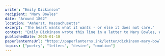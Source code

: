 ```yaml
---
writer: "Emily Dickinson"
recipient: "Mary Bowles"
date: "Around 1862"
location: "Amherst, Massachusetts"
excerpt: "The heart wants what it wants - or else it does not care."
context: "Emily Dickinson wrote this line in a letter to Mary Bowles, wife of her friend Samuel Bowles. The phrase has become one of the most quoted lines about desire and longing, capturing the irrational, ungovernable nature of the human heart."
publishedDate: 2025-01-10
paperlanternsUrl: "https://paperlanterns.ink/letter/dickinson-mary-bowles-1862/"
topics: ["poetry", "letters", "desire", "emotion"]
---
```

